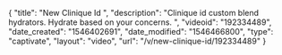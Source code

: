 {
    "title": "New Clinique Id ",
    "description": "Clinique id custom blend hydrators. Hydrate based on your concerns. ",
    "videoid": "192334489",
    "date_created": "1546402691",
    "date_modified": "1546466800",
    "type": "captivate",
    "layout": "video",
    "url": "\/v\/new-clinique-id\/192334489"
}